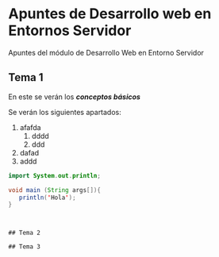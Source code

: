 # Apuntes de Desarrollo web en Entornos Servidor

Apuntes del módulo de Desarrollo Web en Entorno Servidor

## Tema 1 

En este se verán los ***conceptos básicos***

Se verán los siguientes apartados:

1. afafda
   1. dddd
   1. ddd
1. dafad
1. addd


```java
import System.out.println;

void main (String args[]){
   println('Hola');
}
```


```


## Tema 2

## Tema 3
